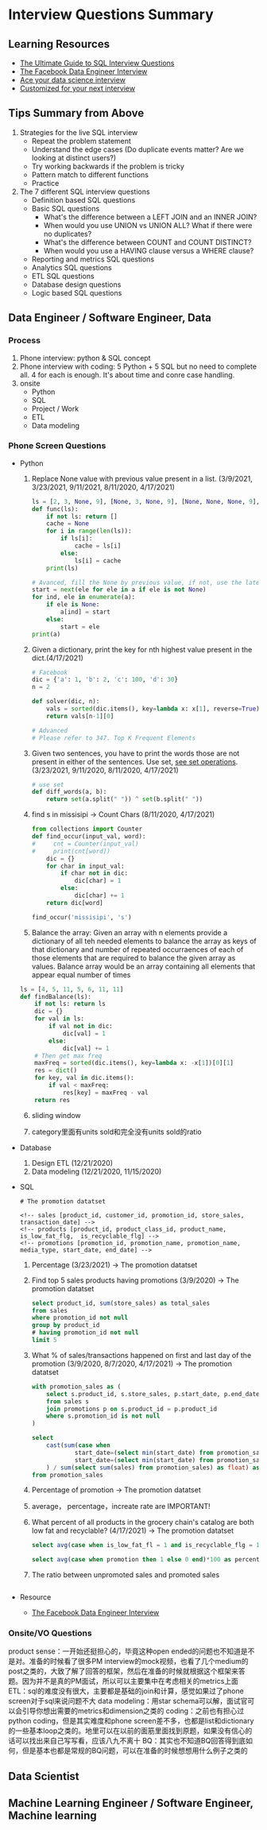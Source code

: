 # Interview Questions Summary

## Learning Resources

- [The Ultimate Guide to SQL Interview Questions](https://www.interviewquery.com/blog-sql-interview-questions/)
- [The Facebook Data Engineer Interview](https://towardsdatascience.com/the-facebook-data-engineer-interview-345235afaac0)
- [Ace your data science interview](https://www.interviewquery.com/)
- [Customized for your next interview](https://www.interviewquery.com/pricing)

## Tips Summary from Above

1. Strategies for the live SQL interview
    - Repeat the problem statement
    - Understand the edge cases (Do duplicate events matter? Are we looking at distinct users?)
    - Try working backwards if the problem is tricky
    - Pattern match to different functions
    - Practice
2. The 7 different SQL interview questions
    - Definition based SQL questions
    - Basic SQL questions
        - What's the difference between a LEFT JOIN and an INNER JOIN?
        - When would you use UNION vs UNION ALL? What if there were no duplicates?
        - What's the difference between COUNT and COUNT DISTINCT?
        - When would you use a HAVING clause versus a WHERE clause?
    - Reporting and metrics SQL questions
    - Analytics SQL questions
    - ETL SQL questions
    - Database design questions
    - Logic based SQL questions

## Data Engineer / Software Engineer, Data

### Process

1. Phone interview: python & SQL concept
2. Phone interview with coding: 5 Python + 5 SQL but no need to complete all. 4 for each is enough. It's about time and conre case handling.
3. onsite
    - Python
    - SQL
    - Project / Work
    - ETL
    - Data modeling

### Phone Screen Questions

- Python
    1. Replace None value with previous value present in a list.
    (3/9/2021, 3/23/2021, 9/11/2021, 8/11/2020, 4/17/2021)

        ```Python
        ls = [2, 3, None, 9], [None, 3, None, 9], [None, None, None, 9], [5,None,None, 1], [None]
        def func(ls):
            if not ls: return []
            cache = None
            for i in range(len(ls)):
                if ls[i]:
                    cache = ls[i]
                else:
                    ls[i] = cache
            print(ls)

        # Avanced, fill the None by previous value, if not, use the later value
        start = next(ele for ele in a if ele is not None)
        for ind, ele in enumerate(a):
            if ele is None:
                a[ind] = start
            else:
                start = ele
        print(a)
        ```

    2. Given a dictionary, print the key for nth highest value present in the dict.(4/17/2021)

        ```Python
        # Facebook
        dic = {'a': 1, 'b': 2, 'c': 100, 'd': 30}
        n = 2

        def solver(dic, n):
            vals = sorted(dic.items(), key=lambda x: x[1], reverse=True)
            return vals[n-1][0]

        # Advanced
        # Please refer to 347. Top K Frequent Elements
        ```

    3. Given two sentences, you have to print the words those are not present in either of the sentences. Use set, [see set operations](https://realpython.com/python-sets/). (3/23/2021, 9/11/2020, 8/11/2020, 4/17/2021)

        ```Python
        # use set
        def diff_words(a, b):
            return set(a.split(" ")) ^ set(b.split(" "))
        ```

    4. find s in missisipi -> Count Chars (8/11/2020, 4/17/2021)

        ```Python
        from collections import Counter
        def find_occur(input_val, word):
        #     cnt = Counter(input_val)
        #     print(cnt[word])
            dic = {}
            for char in input_val:
                if char not in dic:
                    dic[char] = 1
                else:
                    dic[char] += 1
            return dic[word]

        find_occur('missisipi', 's')
        ```

    5. Balance the array: Given an array with n elements provide a dictionary of all teh needed elements to balance the array as keys of that dictionary and number of repeated occurraences of each of those elements that are required to balance the given array as values. Balance array would be an array containing all elements that appear equal number of times

    ```Python
    ls = [4, 5, 11, 5, 6, 11, 11]
    def findBalance(ls):
        if not ls: return ls
        dic = {}
        for val in ls:
            if val not in dic:
                dic[val] = 1
            else:
                dic[val] += 1
        # Then get max freq
        maxFreq = sorted(dic.items(), key=lambda x: -x[1])[0][1]
        res = dict()
        for key, val in dic.items():
            if val < maxFreq:
                res[key] = maxFreq - val
        return res
    ```

    6. sliding window

    7. category里面有units sold和完全没有units sold的ratio

- Database
    1. Design ETL (12/21/2020)
    2. Data modeling (12/21/2020, 11/15/2020)

- SQL

    ```
    # The promotion datatset

    <!-- sales [product_id, customer_id, promotion_id, store_sales, transaction_date] -->
    <!-- products [product_id, product_class_id, product_name, is_low_fat_flg,  is_recyclable_flg] -->
    <!-- promotions [promotion_id, promotion_name, promotion_name, media_type, start_date, end_date] -->
    ```

    1. Percentage (3/23/2021) -> The promotion datatset
    2. Find top 5 sales products having promotions (3/9/2020) -> The promotion datatset

        ```SQL
        select product_id, sum(store_sales) as total_sales
        from sales
        where promotion_id not null
        group by product_id
        # having promotion_id not null
        limit 5
        ```

    3. What % of sales/transactions happened on first and last day of the promotion (3/9/2020, 8/7/2020, 4/17/2021) -> The promotion datatset

        ```SQL
        with promotion_sales as (
            select s.product_id, s.store_sales, p.start_date, p.end_date
            from sales s
            join promotions p on s.product_id = p.product_id
            where s.promotion_id is not null
        )
        
        select 
            cast(sum(case when 
                    start_date=(select min(start_date) from promotion_sales) or 
                    start_date=(select min(start_date) from promotion_sales) then store_sales else 0 end
            ) / sum(select sum(sales) from promotion_sales) as float) as ratio
        from promotion_sales
        ```

    4. Percentage of promotion -> The promotion datatset
    5. average， percentage，increate rate are IMPORTANT!
    6. What percent of all products in the grocery chain's catalog are both low fat and recyclable? (4/17/2021) -> The promotion datatset

        ```SQL
        select avg(case when is_low_fat_fl = 1 and is_recyclable_flg = 1 then 1 else 0)*100 as percentage

        select avg(case when promotion then 1 else 0 end)*100 as percentage
        ```

    7. The ratio between unpromoted sales and promoted sales

        ```SQL
        ```

- Resource
  - [The Facebook Data Engineer Interview](https://towardsdatascience.com/the-facebook-data-engineer-interview-345235afaac0)

### Onsite/VO Questions

product sense：一开始还挺担心的，毕竟这种open ended的问题也不知道是不是对。准备的时候看了很多PM interview的mock视频，也看了几个medium的post之类的，大致了解了回答的框架，然后在准备的时候就根据这个框架来答题。因为并不是真的PM面试，所以可以主要集中在考虑相关的metrics上面
ETL：sql的难度没有很大，主要都是基础的join和计算，感觉如果过了phone screen对于sql来说问题不大
data modeling：用star schema可以解，面试官可以会引导你想出需要的metrics和dimension之类的
coding：之前也有担心过python coding，但是其实难度和phone screen差不多，也都是list和dictionary的一些基本loop之类的。地里可以在以前的面筋里面找到原题，如果没有信心的话可以找出来自己写写看，应该八九不离十
BQ：其实也不知道BQ回答得到底如何，但是基本也都是常规的BQ问题，可以在准备的时候想想用什么例子之类的

## Data Scientist

## Machine Learning Engineer / Software Engineer, Machine learning
